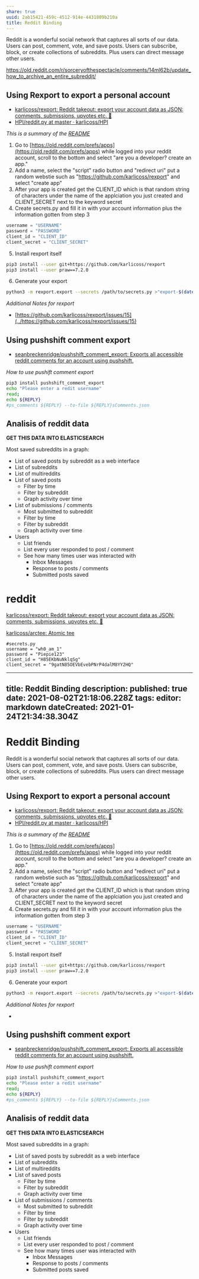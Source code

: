 ```yaml
---
share: true
uuid: 2ab15421-459c-4512-914e-4431809b210a
title: Reddit Binding
---
```

Reddit is a wonderful social network that captures all sorts of our data. Users can post, comment, vote, and save posts. Users can subscribe, block, or create collections of subreddits. Plus users can direct message other users.

https://old.reddit.com/r/sorceryofthespectacle/comments/14ml62b/update_how_to_archive_an_entire_subreddit/


## Using Rexport to export a personal account

* [karlicoss/rexport: Reddit takeout: export your account data as JSON: comments, submissions, upvotes etc. 🦖](https://github.com/karlicoss/rexport)
* [HPI/reddit.py at master · karlicoss/HPI](https://github.com/karlicoss/HPI/blob/master/my/reddit.py)

*This is a summary of the [README](https://github.com/karlicoss/rexport)*

1. Go to [https://old.reddit.com/prefs/apps](https://old.reddit.com/prefs/apps) while logged into your reddit account, scroll to the bottom and select "are you a developer? create an app."
2. Add a name, select the "script" radio button and "redirect uri" put a random webstie such as "https://github.com/karlicoss/rexport" and select "create app"
3. After your app is created get the CLIENT_ID which is that random string of characters under the name of the applciation you just created and CLIENT_SECRET next to the keyword secret
4. Create secrets.py and fill it in with your account information plus the information gotten from step 3

``` python
username = "USERNAME"
password = "PASSWORD"
client_id = "CLIENT_ID"
client_secret = "CLIENT_SECRET"
```

5. Install rexport itself

``` bash
pip3 install --user git+https://github.com/karlicoss/rexport
pip3 install --user praw==7.2.0
```

6. Generate your export

``` bash
python3 -m rexport.export --secrets /path/to/secrets.py >"export-$(date -I).json"
```

*Additional Notes for rexport*

* [https://github.com/karlicoss/rexport/issues/15](../https://github.com/karlicoss/rexport/issues/15)

## Using pushshift comment export

* [seanbreckenridge/pushshift_comment_export: Exports all accessible reddit comments for an account using pushshift.](https://github.com/seanbreckenridge/pushshift_comment_export)

*How to use pushift comment export*

``` bash
pip3 install pushshift_comment_export
echo "Please enter a redit username"
read;
echo ${REPLY}
#ps_comments ${REPLY} --to-file ${REPLY}sComments.json
```

## Analisis of reddit data

**GET THIS DATA INTO ELASTICSEARCH**

Most saved subreddits in a graph:
* List of saved posts by subreddit as a web interface
* List of subreddits
* List of multireddits
* List of saved posts
  * Filter by time
  * Filter by subreddit
  * Graph activity over time
* List of submissions / comments
	* Most submitted to subreddit
  * Filter by time
  * Filter by subreddit
  * Graph activity over time
* Users
  * List friends
  * List every user responded to post / comment
  * See how many times user was interacted with
    * Inbox Messages
    * Response to posts / comments
    * Submitted posts saved

# reddit

[karlicoss/rexport: Reddit takeout: export your account data as JSON: comments, submissions, upvotes etc. 🦖](https://github.com/karlicoss/rexport)

[karlicoss/arctee: Atomic tee](https://github.com/karlicoss/arctee)

    #secrets.py
    username = "wh0_am_1"
    password = "Piepie123"
    client_id = "H85EKbNuNklqSg"
    client_secret = "9gatN85OEVbEvebPNrP4dalM8YY2HQ"


---
title: Reddit Binding
description: 
published: true
date: 2021-08-02T21:18:06.228Z
tags: 
editor: markdown
dateCreated: 2021-01-24T21:34:38.304Z
---

# Reddit Binding

Reddit is a wonderful social network that captures all sorts of our data. Users can post, comment, vote, and save posts. Users can subscribe, block, or create collections of subreddits. Plus users can direct message other users.


## Using Rexport to export a personal account

* [karlicoss/rexport: Reddit takeout: export your account data as JSON: comments, submissions, upvotes etc. 🦖](https://github.com/karlicoss/rexport)
* [HPI/reddit.py at master · karlicoss/HPI](https://github.com/karlicoss/HPI/blob/master/my/reddit.py)

*This is a summary of the [README](https://github.com/karlicoss/rexport)*

1. Go to [https://old.reddit.com/prefs/apps](https://old.reddit.com/prefs/apps) while logged into your reddit account, scroll to the bottom and select "are you a developer? create an app."
2. Add a name, select the "script" radio button and "redirect uri" put a random webstie such as "https://github.com/karlicoss/rexport" and select "create app"
3. After your app is created get the CLIENT_ID which is that random string of characters under the name of the applciation you just created and CLIENT_SECRET next to the keyword secret
4. Create secrets.py and fill it in with your account information plus the information gotten from step 3

``` python
username = "USERNAME"
password = "PASSWORD"
client_id = "CLIENT_ID"
client_secret = "CLIENT_SECRET"
```

5. Install rexport itself

``` bash
pip3 install --user git+https://github.com/karlicoss/rexport
pip3 install --user praw==7.2.0
```

6. Generate your export

``` bash
python3 -m rexport.export --secrets /path/to/secrets.py >"export-$(date -I).json"
```

*Additional Notes for rexport*

* [](https://github.com/karlicoss/rexport/issues/15#issuecomment-889101866)

## Using pushshift comment export

* [seanbreckenridge/pushshift_comment_export: Exports all accessible reddit comments for an account using pushshift.](https://github.com/seanbreckenridge/pushshift_comment_export)

*How to use pushift comment export*

``` bash
pip3 install pushshift_comment_export
echo "Please enter a redit username"
read;
echo ${REPLY}
#ps_comments ${REPLY} --to-file ${REPLY}sComments.json
```

## Analisis of reddit data

**GET THIS DATA INTO ELASTICSEARCH**

Most saved subreddits in a graph:
* List of saved posts by subreddit as a web interface
* List of subreddits
* List of multireddits
* List of saved posts
  * Filter by time
  * Filter by subreddit
  * Graph activity over time
* List of submissions / comments
	* Most submitted to subreddit
  * Filter by time
  * Filter by subreddit
  * Graph activity over time
* Users
  * List friends
  * List every user responded to post / comment
  * See how many times user was interacted with
    * Inbox Messages
    * Response to posts / comments
    * Submitted posts saved